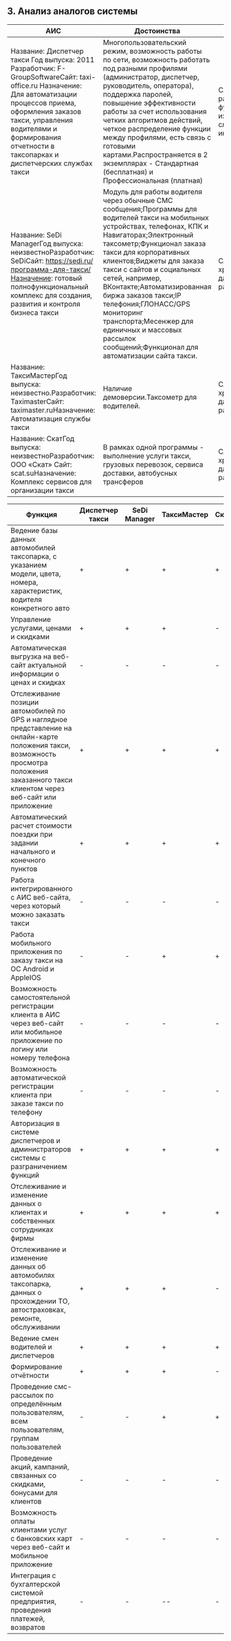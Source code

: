 ## 3. Анализ аналогов системы

| АИС | Достоинства | Недостатки | Цена |
| --- | --- | --- | --- |
| Название: Диспетчер такси Год выпуска: 2011 Разработчик: F-GroupSoftwareСайт: taxi-office.ru Назначение: Для автоматизации процессов приема, оформления заказов такси, управления водителями и формирования отчетности в таксопарках и диспетчерских службах такси | Многопользовательский режим, возможность работы по сети, возможность работать под разными профилями (администратор, диспетчер, руководитель, оператора), поддержка паролей, повышение эффективности работы за счет использования четких алгоритмов действий, четкое распределение функции между профилями, есть связь с готовыми картами.Распространяется в 2 экземплярах - Стандартная (бесплатная) и Профессиональная (платная)  | Сложность работы, функциональная избыточность, сложный интерфейс | Стоимость рассчитывается онлайн-калькулятором: [http://www.taxi-office.ru/order/calculator.php](http://www.taxi-office.ru/order/calculator.php)Инсталляционный пакет – 90000 руб. Отдельно докупаются различные модули. |
| Название: SeDi ManagerГод выпуска: неизвестноРазработчик: SeDiСайт: https://sedi.ru/программа-для-такси/Назначение: готовый полнофункциональный комплекс для создания, развития и контроля бизнеса такси | Модуль для работы водителя через обычные СМС сообщения;Программы для водителей такси на мобильных устройствах, телефонах, КПК и Навигаторах;Электронный таксометр;Функционал заказа такси для корпоративных клиентов;Виджеты для заказа такси с сайтов и социальных сетей, например, ВКонтакте;Автоматизированная биржа заказов такси;IP телефония;ГЛОНАСС/GPS мониторинг транспорта;Месенжер для единичных и массовых рассылок сообщений;Функционал для автоматизации сайта такси. | Сложность, хранение данных на сайте разработчика | Неизвестно |
| Название: ТаксиМастерГод выпуска: неизвестно.Разработчик: TaximasterСайт: taximaster.ruНазначение: Автоматизация службы такси | Наличие демоверсии.Таксометр для водителей. | Сложность, хранение данных на сайте разработчика | Аренда: от 8000 руб./мес.Приобретение: от 95000 руб. |
| Название: СкатГод выпуска: неизвестноРазработчик: ООО «Скат» Сайт: scat.suНазначение: Комплекс сервисов для организации такси | В рамках одной программы - выполнение услуги такси, грузовых перевозок, сервиса доставки, автобусных трансферов | Сложность, хранение данных на сайте разработчика | Аренда: 11900 руб./мес. Приобретение: от 89900 руб. |

| Функция | Диспетчер такси | SeDi Manager | ТаксиМастер | Скат |
| --- | --- | --- | --- | --- |
| Ведение базы данных автомобилей таксопарка, с указанием модели, цвета, номера, характеристик, водителя конкретного авто | + | + | + | + |
| Управление услугами, ценами и скидками | + | + | + | - |
| Автоматическая выгрузка на веб-сайт актуальной информации о ценах и скидках | - | - | - | - |
| Отслеживание позиции автомобилей по GPS и наглядное представление на онлайн-карте положения такси, возможность просмотра положения заказанного такси клиентом через веб-сайт или приложение | + | + | + | + |
| Автоматический расчет стоимости поездки при задании начального и конечного пунктов | + | + | + | + |
| Работа интегрированного с АИС веб-сайта, через который можно заказать такси | - | - | - | - |
| Работа мобильного приложения по заказу такси на ОС Android и AppleIOS | - | - | + | + |
| Возможность самостоятельной регистрации клиента в АИС через веб-сайт или мобильное приложение по логину или номеру телефона | - | - | - | - |
| Возможность автоматической регистрации клиента при заказе такси по телефону | - | - | - | - |
| Авторизация в системе диспетчеров и администраторов системы с разграничением функций | + | + | + | + |
| Отслеживание и изменение данных о клиентах и собственных сотрудниках фирмы | + | + | + | + |
| Отслеживание и изменение данных об автомобилях таксопарка, данных о прохождении ТО, автостраховках, ремонте, обслуживании | + | + | + | - |
| Ведение смен водителей и диспетчеров | + | + | + | + |
| Формирование отчётности | + | + | + | - |
| Проведение смс-рассылок по определённым пользователям, всем пользователям, группам пользователей | - | - | + | + |
| Проведение акций, кампаний, связанных со скидками, бонусами для клиентов | - | - | - | - |
| Возможность оплаты клиентами услуг с банковских карт через веб-сайт и мобильное приложение | - | - | - | - |
| Интеграция с бухгалтерской системой предприятия, проведения платежей, возвратов | - | - | -- | - |
